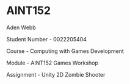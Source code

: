 # AINT152

Aden Webb

Student Number - 0022205404

Course - Computing with Games Development

Module - AINT152 Games Workshop

Assignment - Unity 2D Zombie Shooter




